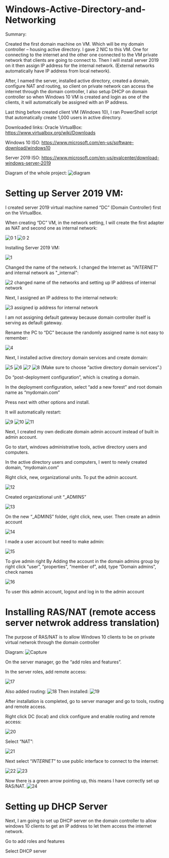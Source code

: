 # Windows-Active-Directory-and-Networking

Summary:  

Created the first domain machine on VM. Which will be my domain controller – housing active directory. I gave 2 NIC to this VM. One for connecting to the internet and the other one connected to the VM private network that clients are going to connect to. Then I will install server 2019 on it then assign IP address for the internal network. (External networks automatically have IP address from local network). 

After, I named the server, installed active directory, created a domain, configure NAT and routing, so client on private network can access the internet through the domain controller, I also setup DHCP on domain controller so when Windows 10 VM is created and login as one of the clients, it will automatically be assigned with an IP address. 

Last thing before created client VM (Windows 10), I ran PowerShell script that automatically create 1,000 users in active directory. 

Downloaded links:
Oracle VirtualBox: https://www.virtualbox.org/wiki/Downloads 

Windows 10 ISO: https://www.microsoft.com/en-us/software-download/windows10 

Server 2019 ISO: https://www.microsoft.com/en-us/evalcenter/download-windows-server-2019 

Diagram of the whole project:
![diagram](https://user-images.githubusercontent.com/121040101/223145428-ce58da72-0611-4a6b-b32a-9353e6886f19.PNG)

# Setting up Server 2019 VM:

I created server 2019 virtual machine named “DC” (Domain Controller) first on the VirtualBox. 

When creating “DC” VM, in the network setting, I will create the first adapter as NAT and second one as internal network:

![0 1](https://user-images.githubusercontent.com/121040101/223146336-2cb0b20e-1fb9-4f96-9f6d-c38aa0e78678.png)
![0 2](https://user-images.githubusercontent.com/121040101/223146352-30aa1afa-93d3-4216-836d-5d60f520e2cb.png)

Installing Server 2019 VM:

![1](https://user-images.githubusercontent.com/121040101/223146770-299835bc-7453-454f-b68c-86e7ffda71eb.png)

Changed the name of the network. 
I changed the Internet as "_INTERNET_" and internal network as "_internal":

![2 changed name of the networks and setting up IP address of internal network](https://user-images.githubusercontent.com/121040101/223147412-71e7954f-40ac-4719-8bd0-8661d15e83d8.png)

Next, I assigned an IP address to the internal network:

![3 assigned ip address for internal network](https://user-images.githubusercontent.com/121040101/223147813-475ae18f-b36d-42c2-ba68-3b91ed13b5dc.png)

I am not assigning default gateway because domain controller itself is serving as default gateway. 

Rename the PC to “DC” because the randomly assigned name is not easy to remember:

![4](https://user-images.githubusercontent.com/121040101/223148100-6348ca95-5c30-4d80-8cf8-a0b2dbc658e7.png)

Next, I installed active directory domain services and create domain:

![5](https://user-images.githubusercontent.com/121040101/223148326-57d0ac38-3793-42bc-8b66-f8c531a9d5a8.png)
![6](https://user-images.githubusercontent.com/121040101/223148329-b614e96f-9b03-440f-a93a-e6b904e0b284.png)
![7](https://user-images.githubusercontent.com/121040101/223148323-b3d6a2ad-3355-4216-aa22-598bd58f92b9.png)
![8](https://user-images.githubusercontent.com/121040101/223148325-570c11ed-4de4-4f37-8624-4d16b1e24ac8.png)
(Make sure to choose “active directory domain services”.) 

Do “post-deployment configuration”, which is creating a domain. 

In the deployment configuration, select “add a new forest” and root domain name as “mydomain.com” 

Press next with other options and install. 

It will automatically restart:

![9](https://user-images.githubusercontent.com/121040101/223148650-fa64ed4e-0064-4f5b-8c2c-4a49c378dfca.png)
![10](https://user-images.githubusercontent.com/121040101/223148653-6a0672ff-57f4-4510-bab3-b30ecdb0316f.png)
![11](https://user-images.githubusercontent.com/121040101/223148655-ec5395ac-1701-47d4-a514-639e3e1210d2.png)

Next, I created my own dedicate domain admin account instead of built in admin account. 

Go to start, windows administrative tools, active directory users and computers. 

In the active directory users and computers, I went to newly created domain, “mydomain.com” 

Right click, new, organizational units. To put the admin account. 

![12](https://user-images.githubusercontent.com/121040101/223148851-c42c8976-a837-4f2f-80b2-5e0862898462.png)

Created organizational unit “_ADMINS”

![13](https://user-images.githubusercontent.com/121040101/223148904-a09c987e-941a-4689-ab6c-2054debc0a63.png)

On the new “_ADMINS” folder, right click, new, user. Then create an admin account

![14](https://user-images.githubusercontent.com/121040101/223148989-8b00f9f9-144d-4645-b605-e5675cda3560.png)

I made a user account but need to make admin:

![15](https://user-images.githubusercontent.com/121040101/223149044-93a4a81c-15ac-47a8-98f4-d9685a845e49.png)

To give admin right By Adding the account in the domain admins group by right click “user”, “properties”, “member of”, add, type “Domain admins”, check names 

![16](https://user-images.githubusercontent.com/121040101/223149243-48664a1a-be20-4080-90a3-4a765cd3400f.png)

To user this admin account, logout and log in to the admin account 

# Installing RAS/NAT (remote access server netwrok address translation)

The purpose of RAS/NAT is to allow Windows 10 clients to be on private virtual netwrok through the domain controller

Diagram:
![Capture](https://user-images.githubusercontent.com/121040101/223150440-080fd438-8c61-434d-bf1e-f1a71e06a03e.PNG)

On the server manager, go the “add roles and features”. 

In the server roles, add remote access:

![17](https://user-images.githubusercontent.com/121040101/223150715-0bc33254-b2e3-47bc-8931-6bd4a7a7674e.png)

Also added routing:
![18](https://user-images.githubusercontent.com/121040101/223150865-a68c5440-2036-43ce-9063-702b3b2ecc8a.png)
Then installed:
![19](https://user-images.githubusercontent.com/121040101/223150934-9e0b708e-dffb-4ff8-b272-6d376ac87a27.png)

After installation is completed, go to server manager and go to tools, routing and remote access. 

Right click DC (local) and click configure and enable routing and remote access:

![20](https://user-images.githubusercontent.com/121040101/223151107-ff3527f9-abd5-4f29-a7e4-8d0212769212.png)

Select “NAT”:

![21](https://user-images.githubusercontent.com/121040101/223151166-e88d8050-7a69-4c70-952a-495f358fe756.png)

Next select “_INTERNET_” to use public interface to connect to the internet:

![22](https://user-images.githubusercontent.com/121040101/223151290-d4b27ddf-4830-4a6b-8cf4-595f5bd71710.png)
![23](https://user-images.githubusercontent.com/121040101/223151304-2b8022a6-da35-4194-b67a-50ba34486e6d.png)

Now there is a green arrow pointing up, this means I have correctly set up RAS/NAT. 
![24](https://user-images.githubusercontent.com/121040101/223151389-be5650fc-bf82-4368-9b87-f52afc4083dd.png)

# Setting up DHCP Server
Next, I am going to set up DHCP server on the domain controller to allow windows 10 clients to get an IP address to let them access the internet network. 

Go to add roles and features 

Select DHCP server 
